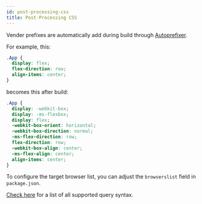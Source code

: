 ```yaml
---
id: post-processing-css
title: Post-Processing CSS
---
```


Vender prefixes are automatically add during build through [Autoprefixer](https://github.com/postcss/autoprefixer).

For example, this:

```css
.App {
  display: flex;
  flex-direction: row;
  align-items: center;
}
```

becomes this after build:

```css
.App {
  display: -webkit-box;
  display: -ms-flexbox;
  display: flex;
  -webkit-box-orient: horizontal;
  -webkit-box-direction: normal;
  -ms-flex-direction: row;
  flex-direction: row;
  -webkit-box-align: center;
  -ms-flex-align: center;
  align-items: center;
}
```

To configure the target browser list, you can adjust the `browserslist` field in `package.json`.

[Check here](https://github.com/browserslist/browserslist#readme) for a list of all supported query syntax.
